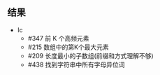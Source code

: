 ## 结果
- lc 
  - #347 前 K 个高频元素
  - #215 数组中的第K个最大元素
  - #209 长度最小的子数组(前缀和方式理解不够)
  - #438 找到字符串中所有字母异位词